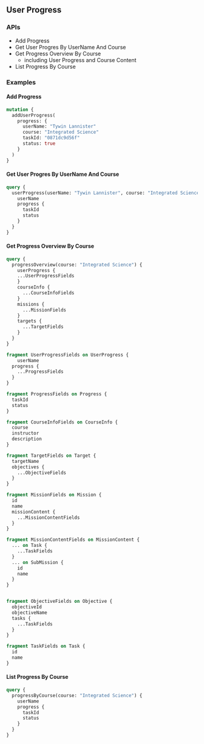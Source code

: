 ## User Progress

### APIs

- Add Progress
- Get User Progres By UserName And Course
- Get Progress Overview By Course
  - including User Progress and Course Content
- List Progress By Course

### Examples

#### Add Progress

```graphql
mutation {
  addUserProgress(
    progress: {
      userName: "Tywin Lannister"
      course: "Integrated Science"
      taskId: "0871dc9d56f"
      status: true
    }
  )
}
```

#### Get User Progres By UserName And Course

```graphql
query {
  userProgress(userName: "Tywin Lannister", course: "Integrated Science") {
    userName
    progress {
      taskId
      status
    }
  }
}
```

#### Get Progress Overview By Course

```graphql
query {
  progressOverview(course: "Integrated Science") {
    userProgress {
    ...UserProgressFields
    }
    courseInfo {
      ...CourseInfoFields
    }
    missions {
      ...MissionFields
    }
    targets {
      ...TargetFields
    }
  }
}

fragment UserProgressFields on UserProgress {
	userName
  progress {
    ...ProgressFields
  }
}

fragment ProgressFields on Progress {
  taskId
  status
}

fragment CourseInfoFields on CourseInfo {
  course
  instructor
  description
}

fragment TargetFields on Target {
  targetName
  objectives {
    ...ObjectiveFields
  }
}

fragment MissionFields on Mission {
  id
  name
  missionContent {
    ...MissionContentFields
  }
}

fragment MissionContentFields on MissionContent {
  ... on Task {
    ...TaskFields
  }
  ... on SubMission {
    id
    name
  }
}


fragment ObjectiveFields on Objective {
  objectiveId
  objectiveName
  tasks {
    ...TaskFields
  }
}

fragment TaskFields on Task {
  id
  name
}

```


#### List Progress By Course

```graphql
query {
  progressByCourse(course: "Integrated Science") {
    userName
    progress {
      taskId
      status
    }
  }
}
```
